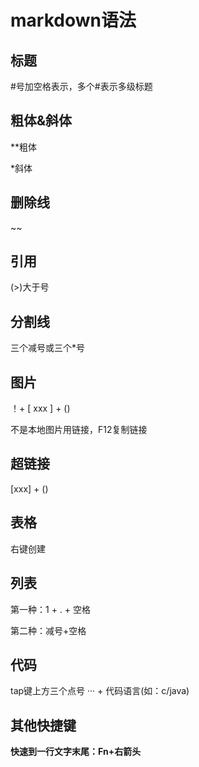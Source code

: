 # markdown语法

## 标题 

#号加空格表示，多个#表示多级标题

## 粗体&斜体

**粗体

*斜体

## 删除线

~~

## 引用

(>)大于号

## 分割线

三个减号或三个*号

## 图片

！+ [ xxx ] + () 

不是本地图片用链接，F12复制链接

## 超链接

[xxx] + ()

## 表格

右键创建

## 列表

第一种：1 + . + 空格

第二种：减号+空格

## 代码

tap键上方三个点号 ··· + 代码语言(如：c/java)

## 其他快捷键

 **快速到一行文字末尾：Fn+右箭头**







